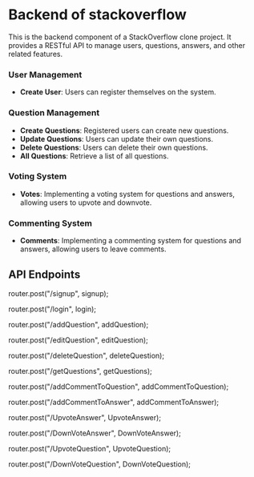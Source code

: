 

#  Backend of stackoverflow


This is the backend component of a StackOverflow clone project. It provides a RESTful API to manage users, questions, answers, and other related features.

### User Management

- **Create User**: Users can register themselves on the system.

### Question Management

- **Create Questions**: Registered users can create new questions.
- **Update Questions**: Users can update their own questions.
- **Delete Questions**: Users can delete their own questions.
- **All Questions**: Retrieve a list of all questions.

### Voting System

- **Votes**: Implementing a voting system for questions and answers, allowing users to upvote and downvote.

### Commenting System

- **Comments**: Implementing a commenting system for questions and answers, allowing users to leave comments.

## API Endpoints


 router.post("/signup", signup);
 
 router.post("/login", login);
 
 router.post("/addQuestion", addQuestion);
 
 router.post("/editQuestion", editQuestion);
 
 router.post("/deleteQuestion", deleteQuestion);
 
 router.post("/getQuestions", getQuestions);
 
 router.post("/addCommentToQuestion", addCommentToQuestion);
 
 router.post("/addCommentToAnswer", addCommentToAnswer);
 
 router.post("/UpvoteAnswer", UpvoteAnswer);
 
 router.post("/DownVoteAnswer", DownVoteAnswer);
 
 router.post("/UpvoteQuestion", UpvoteQuestion);
 
 router.post("/DownVoteQuestion", DownVoteQuestion);

